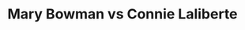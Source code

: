 ---
title: Mary Bowman vs Connie Laliberte
player1:
  name: Bowman, Mary
  percent: 80
  wins: 0
  losses: 1
player2:
  name: Laliberte, Connie
  percent: 82
  wins: 1
  losses: 0
games:
- player1:
    team: 'ON'
    position: Lead
    percent: 80
    win: 0
    loss: 1
  player2:
    team: MB
    position: Fourth
    percent: 82
    win: 1
    loss: 0
  event: Hearts
  year: 1995
  draw: Round Robin(5)
  score: ON 5 - MB 7
- player1:
    team: GOR
    position: Lead
    percent: 84
    win: 0
    loss: 1
  player2:
    team: LAL
    position: Fourth
    percent: 64
    win: 1
    loss: 0
  event: Trials (Women)
  year: 1997
  draw: Round Robin(8)
  score: GOR 5 - LAL 8
---